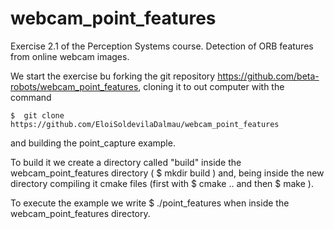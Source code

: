 # webcam_point_features
Exercise 2.1 of the Perception Systems course. Detection of ORB features from online webcam images.


We start the exercise bu forking the git repository https://github.com/beta-robots/webcam_point_features, cloning it to out computer with the command

    $  git clone https://github.com/EloiSoldevilaDalmau/webcam_point_features
  
and building the point_capture example.

To build it we create a directory called "build" inside the webcam_point_features directory (
    $ mkdir build
) and, being inside the new directory compiling it cmake files (first with 
    $ cmake .. 
and then 
    $ make ).

To execute the example we write $ ./point_features when inside the webcam_point_features directory.


